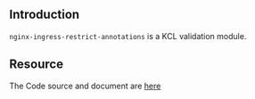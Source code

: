 ## Introduction

`nginx-ingress-restrict-annotations` is a KCL validation module.

## Resource

The Code source and document are [here](https://github.com/kcl-lang/modules/tree/main/nginx-ingress-restrict-annotations)
